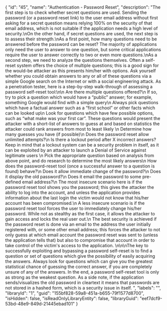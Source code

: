 {
  "id": "45",
  "name": "Authentication - Password Reset",
  "description": "The first step is to check whether secret questions are used. Sending the password (or a password reset link) to the user email address without first asking for a secret question means relying 100% on the security of that email address, which is not suitable if the application needs a high level of security.\nOn the other hand, if secret questions are used, the next step is to assess their strength.\nAs a first point, how many questions need to be answered before the password can be reset? The majority of applications only need the user to answer to one question, but some critical applications require the user to answer correctly to two or even more questions.\nAs a second step, we need to analyze the questions themselves. Often a self-reset system offers the choice of multiple questions; this is a good sign for the would-be attacker as this presents him/her with options. Ask yourself whether you could obtain answers to any or all of these questions via a simple Google search on the Internet or with a social engineering attack. As a penetration tester, here is a step-by-step walk-through of assessing a password self-reset tool:\n\n    Are there multiple questions offered?\n        If so, try to pick a question which would have a “public” answer; for example, something Google would find with a simple query\n        Always pick questions which have a factual answer such as a “first school” or other facts which can be looked up\n        Look for questions which have few possible options, such as “what make was your first car”. These questions would present the attacker with a short-list of answers to guess at and based on statistics the attacker could rank answers from most to least likely \n    Determine how many guesses you have (if possible)\n        Does the password reset allow unlimited attempts?\n        Is there a lockout period after X incorrect answers? Keep in mind that a lockout system can be a security problem in itself, as it can be exploited by an attacker to launch a Denial of Service against legitimate users \n    Pick the appropriate question based on analysis from above point, and do research to determine the most likely answers\n    How does the password-reset tool (once a successful answer to a question is found) behave?\n        Does it allow immediate change of the password?\n        Does it display the old password?\n        Does it email the password to some pre-defined email address?\n        The most insecure scenario here is if the password reset tool shows you the password; this gives the attacker the ability to log into the account, and unless the application provides information about the last login the victim would not know that his/her account has been compromised.\n        A less insecure scenario is if the password reset tool forces the user to immediately change his/her password. While not as stealthy as the first case, it allows the attacker to gain access and locks the real user out.\n        The best security is achieved if the password reset is done via an email to the address the user initially registered with, or some other email address; this forces the attacker to not only guess at which email account the password reset was sent to (unless the application tells that) but also to compromise that account in order to take control of the victim's access to the application. \n\n\nThe key to successfully exploiting and bypassing a password self-reset is to find a question or set of questions which give the possibility of easily acquiring the answers. Always look for questions which can give you the greatest statistical chance of guessing the correct answer, if you are completely unsure of any of the answers. In the end, a password self-reset tool is only as strong as the weakest question. As a side note, if the application sends/visualizes the old password in cleartext it means that passwords are not stored in a hashed form, which is a security issue in itself. ",
  "labels": "",
  "libraryId": "1",
  "guid": "155bf828-59a8-451a-b655-79f1577d8700",
  "isHidden": false,
  "isReadOnlyLibraryEntity": false,
  "libraryGuid": "eef7dcf9-53bd-48e9-849d-21445ebad101"
}